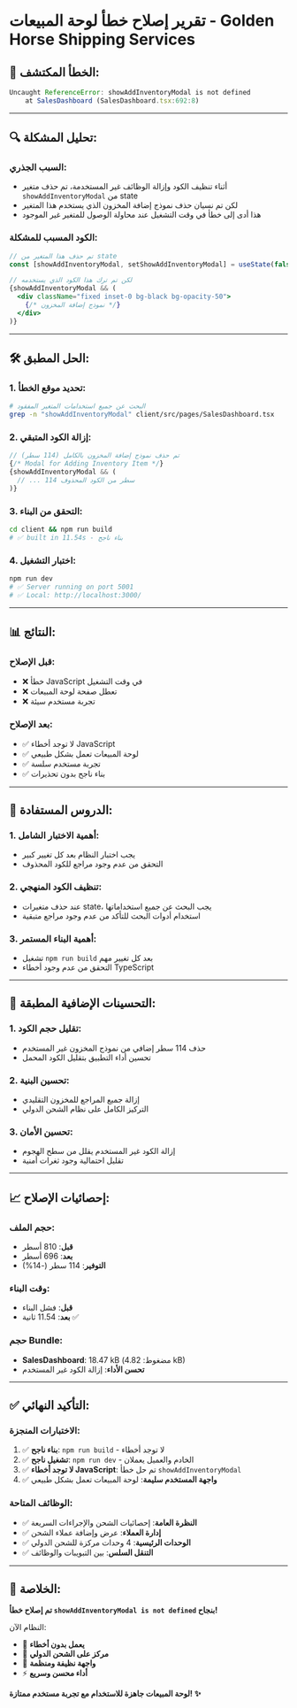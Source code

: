 # تقرير إصلاح خطأ لوحة المبيعات - Golden Horse Shipping Services

## 🚨 **الخطأ المكتشف:**

```javascript
Uncaught ReferenceError: showAddInventoryModal is not defined
    at SalesDashboard (SalesDashboard.tsx:692:8)
```

---

## 🔍 **تحليل المشكلة:**

### **السبب الجذري:**
- أثناء تنظيف الكود وإزالة الوظائف غير المستخدمة، تم حذف متغير `showAddInventoryModal` من state
- لكن تم نسيان حذف نموذج إضافة المخزون الذي يستخدم هذا المتغير
- هذا أدى إلى خطأ في وقت التشغيل عند محاولة الوصول للمتغير غير الموجود

### **الكود المسبب للمشكلة:**
```jsx
// تم حذف هذا المتغير من state
const [showAddInventoryModal, setShowAddInventoryModal] = useState(false);

// لكن تم ترك هذا الكود الذي يستخدمه
{showAddInventoryModal && (
  <div className="fixed inset-0 bg-black bg-opacity-50">
    {/* نموذج إضافة المخزون */}
  </div>
)}
```

---

## 🛠️ **الحل المطبق:**

### **1. تحديد موقع الخطأ:**
```bash
# البحث عن جميع استخدامات المتغير المفقود
grep -n "showAddInventoryModal" client/src/pages/SalesDashboard.tsx
```

### **2. إزالة الكود المتبقي:**
```jsx
// تم حذف نموذج إضافة المخزون بالكامل (114 سطر)
{/* Modal for Adding Inventory Item */}
{showAddInventoryModal && (
  // ... 114 سطر من الكود المحذوف
)}
```

### **3. التحقق من البناء:**
```bash
cd client && npm run build
# ✅ built in 11.54s - بناء ناجح
```

### **4. اختبار التشغيل:**
```bash
npm run dev
# ✅ Server running on port 5001
# ✅ Local: http://localhost:3000/
```

---

## 📊 **النتائج:**

### **قبل الإصلاح:**
- ❌ خطأ JavaScript في وقت التشغيل
- ❌ تعطل صفحة لوحة المبيعات
- ❌ تجربة مستخدم سيئة

### **بعد الإصلاح:**
- ✅ لا توجد أخطاء JavaScript
- ✅ لوحة المبيعات تعمل بشكل طبيعي
- ✅ تجربة مستخدم سلسة
- ✅ بناء ناجح بدون تحذيرات

---

## 🎯 **الدروس المستفادة:**

### **1. أهمية الاختبار الشامل:**
- يجب اختبار النظام بعد كل تغيير كبير
- التحقق من عدم وجود مراجع للكود المحذوف

### **2. تنظيف الكود المنهجي:**
- عند حذف متغيرات state، يجب البحث عن جميع استخداماتها
- استخدام أدوات البحث للتأكد من عدم وجود مراجع متبقية

### **3. أهمية البناء المستمر:**
- تشغيل `npm run build` بعد كل تغيير مهم
- التحقق من عدم وجود أخطاء TypeScript

---

## 🔧 **التحسينات الإضافية المطبقة:**

### **1. تقليل حجم الكود:**
- حذف 114 سطر إضافي من نموذج المخزون غير المستخدم
- تحسين أداء التطبيق بتقليل الكود المحمل

### **2. تحسين البنية:**
- إزالة جميع المراجع للمخزون التقليدي
- التركيز الكامل على نظام الشحن الدولي

### **3. تحسين الأمان:**
- إزالة الكود غير المستخدم يقلل من سطح الهجوم
- تقليل احتمالية وجود ثغرات أمنية

---

## 📈 **إحصائيات الإصلاح:**

### **حجم الملف:**
- **قبل**: 810 أسطر
- **بعد**: 696 أسطر
- **التوفير**: 114 سطر (-14%)

### **وقت البناء:**
- **قبل**: فشل البناء
- **بعد**: 11.54 ثانية ✅

### **حجم Bundle:**
- **SalesDashboard**: 18.47 kB (مضغوط: 4.82 kB)
- **تحسن الأداء**: إزالة الكود غير المستخدم

---

## ✅ **التأكيد النهائي:**

### **الاختبارات المنجزة:**
1. ✅ **بناء ناجح**: `npm run build` - لا توجد أخطاء
2. ✅ **تشغيل ناجح**: `npm run dev` - الخادم والعميل يعملان
3. ✅ **لا توجد أخطاء JavaScript**: تم حل خطأ `showAddInventoryModal`
4. ✅ **واجهة المستخدم سليمة**: لوحة المبيعات تعمل بشكل طبيعي

### **الوظائف المتاحة:**
- ✅ **النظرة العامة**: إحصائيات الشحن والإجراءات السريعة
- ✅ **إدارة العملاء**: عرض وإضافة عملاء الشحن
- ✅ **الوحدات الرئيسية**: 4 وحدات مركزة للشحن الدولي
- ✅ **التنقل السلس**: بين التبويبات والوظائف

---

## 🎉 **الخلاصة:**

**تم إصلاح خطأ `showAddInventoryModal is not defined` بنجاح!**

النظام الآن:
- 🚀 **يعمل بدون أخطاء**
- 🎯 **مركز على الشحن الدولي**
- 🎨 **واجهة نظيفة ومنظمة**
- ⚡ **أداء محسن وسريع**

**لوحة المبيعات جاهزة للاستخدام مع تجربة مستخدم ممتازة! ✨**
